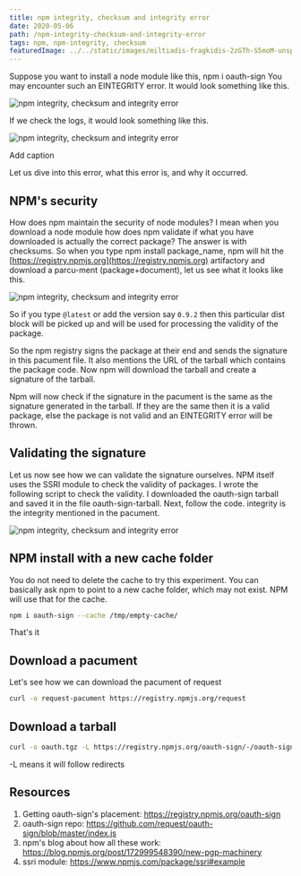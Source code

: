 ```yaml
---
title: npm integrity, checksum and integrity error
date: 2020-05-06
path: /npm-integrity-checksum-and-integrity-error
tags: npm, npm-integrity, checksum
featuredImage: ../../static/images/miltiadis-fragkidis-2zGTh-S5moM-unsplash.jpg
---
```


Suppose you want to install a node module like this,
npm i oauth-sign
You may encounter such an  EINTEGRITY error. It would look something like this.

![npm integrity, checksum and integrity error](/images/npm-eintegrity-pic-1.png)

If we check the logs, it would look something like this.

![npm integrity, checksum and integrity error](/images/npm-eintegrity-pic-2.png)

Add caption

Let us dive into this error, what this error is, and why it occurred. 

## NPM's security

How does npm maintain the security of node modules? I mean when you download a node module how does npm validate if what you have downloaded is actually the correct package?
The answer is with checksums. So when you type npm install package_name, npm will hit the [https://registry.npmjs.org](https://registry.npmjs.org) artifactory and download a parcu-ment (package+document), let us see what it looks like this.

![npm integrity, checksum and integrity error](/images/npm-eintegrity-pic-3.png)

So if you type `@latest` or add the version say `0.9.2` then this particular dist block will be picked up and will be used for processing the validity of the package.

So the npm registry signs the package at their end and sends the signature in this pacument file. It also mentions the URL of the tarball which contains the package code. Now npm will download the tarball and create a signature of the tarball. 

Npm will now check if the signature in the pacument is the same as the signature generated in the tarball. If they are the same then it is a valid package, else the package is not valid and an EINTEGRITY error will be thrown.

## Validating the signature

Let us now see how we can validate the signature ourselves. NPM itself uses the SSRI module to check the validity of packages. I wrote the following script to check the validity. I downloaded the oauth-sign tarball and saved it in the file oauth-sign-tarball. Next, follow the code. integrity is the integrity mentioned in the pacument.

![npm integrity, checksum and integrity error](/images/npm-eintegrity-pic-4.png)


## NPM install with a new cache folder

You do not need to delete the cache to try this experiment. You can basically ask npm to point to a new cache folder, which may not exist. NPM will use that for the cache.

```bash
npm i oauth-sign --cache /tmp/empty-cache/
```

That's it

## Download a pacument

Let's see how we can download the pacument of request

```bash
curl -o request-pacument https://registry.npmjs.org/request
```

## Download a tarball

```bash
curl -o oauth.tgz -L https://registry.npmjs.org/oauth-sign/-/oauth-sign-0.9.0.tgz
```

-L means it will follow redirects

## Resources

1. Getting oauth-sign's placement: https://registry.npmjs.org/oauth-sign
2. oauth-sign repo: https://github.com/request/oauth-sign/blob/master/index.js
3. npm's blog about how all these work: https://blog.npmjs.org/post/172999548390/new-pgp-machinery
4. ssri module: https://www.npmjs.com/package/ssri#example
